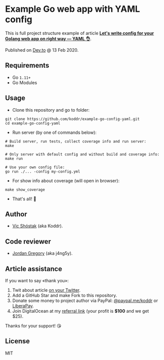 # Example Go web app with YAML config

This is full project structure example of article **[Let's write config for your Golang web app on right way — YAML 👌](https://dev.to/koddr/let-s-write-config-for-your-golang-web-app-on-right-way-yaml-5ggp)**.

Published on [Dev.to](https://dev.to/koddr/let-s-write-config-for-your-golang-web-app-on-right-way-yaml-5ggp) @ 13 Feb 2020.

## Requirements

- Go `1.11+`
- Go Modules

## Usage

- Clone this repository and go to folder:

```console
git clone https://github.com/koddr/example-go-config-yaml.git
cd example-go-config-yaml
```

- Run server (by one of commands below):

```console
# Build server, run tests, collect coverage info and run server:
make

# Only server with default config and without build and coverage info:
make run

# Use your own config file:
go run ./... -config my-config.yml
```

- For show info about coverage (will open in browser):

```console
make show_coverage
```

- That's all! 🎉

## Author

- [Vic Shóstak](https://github.com/koddr) (aka Koddr).

## Code reviewer

- [Jordan Gregory](https://github.com/j4ng5y) (aka j4ng5y).

## Article assistance

If you want to say «thank you»:

1. Twit about article [on your Twitter](https://twitter.com/intent/tweet?text=Let%27s%20write%20config%20for%20your%20Golang%20web%20app%20on%20right%20way%20%E2%80%94%20YAML%20%F0%9F%91%8C%20https%3A%2F%2Fdev.to%2Fkoddr%2Flet-s-write-config-for-your-golang-web-app-on-right-way-yaml-5ggp).
2. Add a GitHub Star and make Fork to this repository.
3. Donate some money to project author via PayPal: [@paypal.me/koddr](https://paypal.me/koddr?locale.x=en_EN) or [LiberaPay](https://liberapay.com/koddr/donate).
4. Join DigitalOcean at my [referral link](https://m.do.co/c/b41859fa9b6e) (your profit is **\$100** and we get \$25).

Thanks for your support! 😘

## License

MIT

